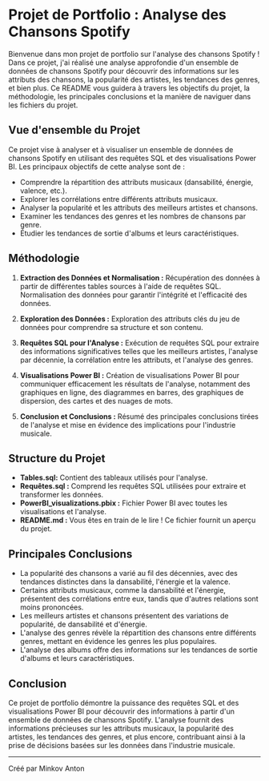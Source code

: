 # Projet de Portfolio : Analyse des Chansons Spotify

Bienvenue dans mon projet de portfolio sur l'analyse des chansons Spotify ! Dans ce projet, j'ai réalisé une analyse approfondie d'un ensemble de données de chansons Spotify pour découvrir des informations sur les attributs des chansons, la popularité des artistes, les tendances des genres, et bien plus. Ce README vous guidera à travers les objectifs du projet, la méthodologie, les principales conclusions et la manière de naviguer dans les fichiers du projet.

## Vue d'ensemble du Projet

Ce projet vise à analyser et à visualiser un ensemble de données de chansons Spotify en utilisant des requêtes SQL et des visualisations Power BI. Les principaux objectifs de cette analyse sont de :

- Comprendre la répartition des attributs musicaux (dansabilité, énergie, valence, etc.).
- Explorer les corrélations entre différents attributs musicaux.
- Analyser la popularité et les attributs des meilleurs artistes et chansons.
- Examiner les tendances des genres et les nombres de chansons par genre.
- Étudier les tendances de sortie d'albums et leurs caractéristiques.

## Méthodologie

1. **Extraction des Données et Normalisation :** Récupération des données à partir de différentes tables sources à l'aide de requêtes SQL. Normalisation des données pour garantir l'intégrité et l'efficacité des données.

2. **Exploration des Données :** Exploration des attributs clés du jeu de données pour comprendre sa structure et son contenu.

3. **Requêtes SQL pour l'Analyse :** Exécution de requêtes SQL pour extraire des informations significatives telles que les meilleurs artistes, l'analyse par décennie, la corrélation entre les attributs, et l'analyse des genres.

4. **Visualisations Power BI :** Création de visualisations Power BI pour communiquer efficacement les résultats de l'analyse, notamment des graphiques en ligne, des diagrammes en barres, des graphiques de dispersion, des cartes et des nuages de mots.

5. **Conclusion et Conclusions :** Résumé des principales conclusions tirées de l'analyse et mise en évidence des implications pour l'industrie musicale.

## Structure du Projet

- **Tables.sql:** Contient des tableaux utilisés pour l'analyse.
- **Requêtes.sql :** Comprend les requêtes SQL utilisées pour extraire et transformer les données.
- **PowerBI_visualizations.pbix :** Fichier Power BI avec toutes les visualisations et l'analyse.
- **README.md :** Vous êtes en train de le lire ! Ce fichier fournit un aperçu du projet.


## Principales Conclusions

- La popularité des chansons a varié au fil des décennies, avec des tendances distinctes dans la dansabilité, l'énergie et la valence.
- Certains attributs musicaux, comme la dansabilité et l'énergie, présentent des corrélations entre eux, tandis que d'autres relations sont moins prononcées.
- Les meilleurs artistes et chansons présentent des variations de popularité, de dansabilité et d'énergie.
- L'analyse des genres révèle la répartition des chansons entre différents genres, mettant en évidence les genres les plus populaires.
- L'analyse des albums offre des informations sur les tendances de sortie d'albums et leurs caractéristiques.

## Conclusion

Ce projet de portfolio démontre la puissance des requêtes SQL et des visualisations Power BI pour découvrir des informations à partir d'un ensemble de données de chansons Spotify. L'analyse fournit des informations précieuses sur les attributs musicaux, la popularité des artistes, les tendances des genres, et plus encore, contribuant ainsi à la prise de décisions basées sur les données dans l'industrie musicale.



---
Créé par Minkov Anton
